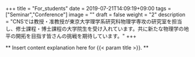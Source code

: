 +++
title =  "For_students"
date = 2019-07-21T14:09:19+09:00
tags = ["Seminar","Conference"]
image = ""
draft = false
weight = "2"
description = "CNSでは教授・准教授が東京大学理学系研究科物理学専攻の研究室を担当し、修士課程・博士課程の大学院生を受け入れています。共に新たな物理学の地平の開拓を目指す皆さんの挑戦を期待しています。"
+++

** Insert content explanation here for {{< param title >}}. **
